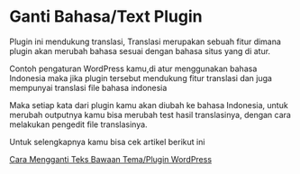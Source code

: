 # Ganti Bahasa/Text Plugin

Plugin ini mendukung translasi, Translasi merupakan sebuah fitur dimana plugin akan merubah bahasa sesuai dengan bahasa
situs yang di atur. 

Contoh pengaturan WordPress kamu,di atur menggunakan bahasa Indonesia
maka jika plugin tersebut mendukung fitur translasi dan juga mempunyai translasi file bahasa indonesia

Maka setiap kata dari plugin kamu akan diubah ke bahasa Indonesia, untuk merubah outputnya kamu bisa merubah
test hasil translasinya, dengan cara melakukan pengedit file translasinya.

Untuk selengkapnya kamu bisa cek artikel berikut ini

[Cara Mengganti Teks Bawaan Tema/Plugin WordPress ](https://lokuswp.id/blog/cara-mengganti-teks-bawaan-tema-plugin-wordpress/)